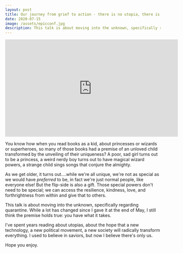 ```yaml
---
layout: post
title: Our journey from grief to action - there is no utopia, there is only us
date: 2020-07-15
image: /assets/epicconf.jpg
description: This talk is about moving into the unknown, specifically regarding quarantine.
---
```


<iframe width="560" height="315" src="https://www.youtube.com/embed/l4CrozZuHYc" frameborder="0" allow="accelerometer; autoplay; encrypted-media; gyroscope; picture-in-picture" allowfullscreen></iframe>

You know how when you read books as a kid, about princesses or wizards or superheroes, so many of those books had a premise of an unloved child transformed by the unveiling of their uniqueness? A poor, sad girl turns out to be a princess, a weird nerdy boy  turns out to have magical wizard powers, a strange child sings songs that conjure the almighty.

As we get older, it turns out....while we're all unique, we're not as special as we would have _preferred_ to be, in fact we're just normal people, like everyone else! But the flip-side is also a gift. Those special powers don't need to be special; we can access the resilience, kindness, love, and forthrightness from within and give that to others.

This talk is about moving into the unknown, specifically regarding quarantine. While a lot has changed since I gave it at the end of May, I still think the premise holds true: you have what it takes. 

I've spent years reading about utopias, about the hope that a new technology, a new political movement, a new society will radically transform everything. I used to believe in saviors, but now I believe there's only us. 

Hope you enjoy. 